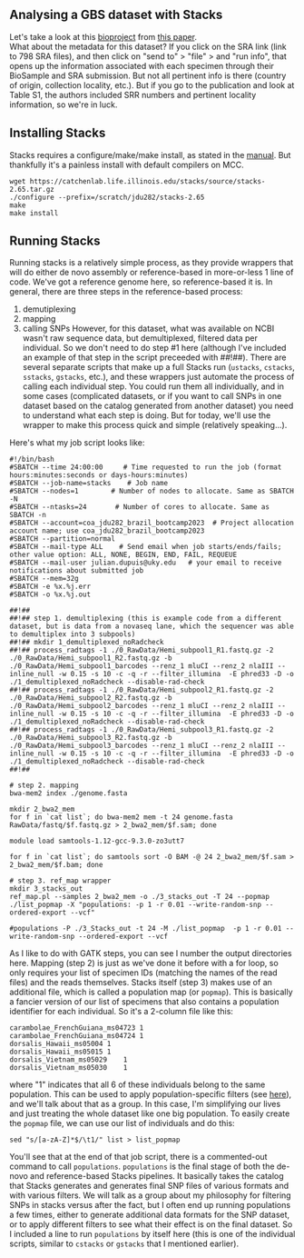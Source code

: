 ## Analysing a GBS dataset with Stacks

Let's take a look at this [bioproject](https://www.ncbi.nlm.nih.gov/bioproject/PRJNA987164) from [this paper](https://www.sciencedirect.com/science/article/abs/pii/S1055790323001926).<br>
What about the metadata for this dataset? If you click on the SRA link (link to 798 SRA files), and then click on "send to" > "file" > and "run info", that opens up the information associated with each specimen through their BioSample and SRA submission. But not all pertinent info is there (country of origin, collection locality, etc.). 
But if you go to the publication and look at Table S1, the authors included SRR numbers and pertinent locality information, so we're in luck.

## Installing Stacks
Stacks requires a configure/make/make install, as stated in the [manual](https://catchenlab.life.illinois.edu/stacks/manual/#install). But thankfully it's a painless install with default compilers on MCC.
```
wget https://catchenlab.life.illinois.edu/stacks/source/stacks-2.65.tar.gz
./configure --prefix=/scratch/jdu282/stacks-2.65
make
make install
```

## Running Stacks
Running stacks is a relatively simple process, as they provide wrappers that will do either de novo assembly or reference-based in more-or-less 1 line of code. We've got a reference genome here, so reference-based it is. In general, there are three steps in the reference-based process:
1. demutiplexing
2. mapping
3. calling SNPs
However, for this dataset, what was available on NCBI wasn't raw sequence data, but demultiplexed, filtered data per individual. So we don't need to do step #1 here (although I've included an example of that step in the script preceeded with ##!##). There are several separate scripts that make up a full Stacks run (`ustacks`, `cstacks`, `sstacks`, `gstacks`, etc.), and these wrappers just automate the process of calling each individual step. You could run them all individually, and in some cases (complicated datasets, or if you want to call SNPs in one dataset based on the catalog generated from another dataset) you need to understand what each step is doing. But for today, we'll use the wrapper to make this process quick and simple (relatively speaking...).

Here's what my job script looks like:

```
#!/bin/bash
#SBATCH --time 24:00:00     # Time requested to run the job (format hours:minutes:seconds or days-hours:minutes)
#SBATCH --job-name=stacks    # Job name
#SBATCH --nodes=1        # Number of nodes to allocate. Same as SBATCH -N
#SBATCH --ntasks=24       # Number of cores to allocate. Same as SBATCH -n
#SBATCH --account=coa_jdu282_brazil_bootcamp2023  # Project allocation account name; use coa_jdu282_brazil_bootcamp2023
#SBATCH --partition=normal
#SBATCH --mail-type ALL    # Send email when job starts/ends/fails; other value option: ALL, NONE, BEGIN, END, FAIL, REQUEUE
#SBATCH --mail-user julian.dupuis@uky.edu   # your email to receive notifications about submitted job 
#SBATCH --mem=32g
#SBATCH -e %x.%j.err
#SBATCH -o %x.%j.out

##!## 
##!## step 1. demultiplexing (this is example code from a different dataset, but is data from a novaseq lane, which the sequencer was able to demultiplex into 3 subpools)
##!## mkdir 1_demultiplexed_noRadcheck
##!## process_radtags -1 ./0_RawData/Hemi_subpool1_R1.fastq.gz -2 ./0_RawData/Hemi_subpool1_R2.fastq.gz -b ./0_RawData/Hemi_subpool1_barcodes --renz_1 mluCI --renz_2 nlaIII --inline_null -w 0.15 -s 10 -c -q -r --filter_illumina  -E phred33 -D -o ./1_demultiplexed_noRadcheck --disable-rad-check
##!## process_radtags -1 ./0_RawData/Hemi_subpool2_R1.fastq.gz -2 ./0_RawData/Hemi_subpool2_R2.fastq.gz -b ./0_RawData/Hemi_subpool2_barcodes --renz_1 mluCI --renz_2 nlaIII --inline_null -w 0.15 -s 10 -c -q -r --filter_illumina  -E phred33 -D -o ./1_demultiplexed_noRadcheck --disable-rad-check
##!## process_radtags -1 ./0_RawData/Hemi_subpool3_R1.fastq.gz -2 ./0_RawData/Hemi_subpool3_R2.fastq.gz -b ./0_RawData/Hemi_subpool3_barcodes --renz_1 mluCI --renz_2 nlaIII --inline_null -w 0.15 -s 10 -c -q -r --filter_illumina  -E phred33 -D -o ./1_demultiplexed_noRadcheck --disable-rad-check
##!## 

# step 2. mapping
bwa-mem2 index ./genome.fasta

mkdir 2_bwa2_mem
for f in `cat list`; do bwa-mem2 mem -t 24 genome.fasta RawData/fastq/$f.fastq.gz > 2_bwa2_mem/$f.sam; done

module load samtools-1.12-gcc-9.3.0-zo3utt7

for f in `cat list`; do samtools sort -O BAM -@ 24 2_bwa2_mem/$f.sam > 2_bwa2_mem/$f.bam; done

# step 3. ref_map wrapper
mkdir 3_stacks_out
ref_map.pl --samples 2_bwa2_mem -o ./3_stacks_out -T 24 --popmap ./list_popmap -X "populations: -p 1 -r 0.01 --write-random-snp --ordered-export --vcf"

#populations -P ./3_Stacks_out -t 24 -M ./list_popmap  -p 1 -r 0.01 --write-random-snp --ordered-export --vcf
```

As I like to do with GATK steps, you can see I number the output directories here. Mapping (step 2) is just as we've done it before with a for loop, so only requires your list of specimen IDs (matching the names of the read files) and the reads themselves. Stacks itself (step 3) makes use of an additional file, which is called a population map (or `popmap`). This is basically a fancier version of our list of specimens that also contains a population identifier for each individual. So it's a 2-column file like this:
```
carambolae_FrenchGuiana_ms04723	1
carambolae_FrenchGuiana_ms04724	1
dorsalis_Hawaii_ms05004	1
dorsalis_Hawaii_ms05015	1
dorsalis_Vietnam_ms05029	1
dorsalis_Vietnam_ms05030	1
```
where "1" indicates that all 6 of these individuals belong to the same population. This can be used to apply population-specific filters (see [here](https://catchenlab.life.illinois.edu/stacks/comp/populations.php)), and we'll talk about that as a group. In this case, I'm simplifying our lives and just treating the whole dataset like one big population. To easily create the `popmap` file, we can use our list of individuals and do this:
```
sed "s/[a-zA-Z]*$/\t1/" list > list_popmap
```

You'll see that at the end of that job script, there is a commented-out command to call `populations`. `populations` is the final stage of both the de-novo and reference-based Stacks pipelines. It basically takes the catalog that Stacks generates and generates final SNP files of various formats and with various filters. We will talk as a group about my philosophy for filtering SNPs in stacks versus after the fact, but I often end up running populations a few times, either to generate additional data formats for the SNP dataset, or to apply different filters to see what their effect is on the final dataset. So I included a line to run `populations` by itself here (this is one of the individual scripts, similar to `cstacks` or `gstacks` that I mentioned earlier). 

